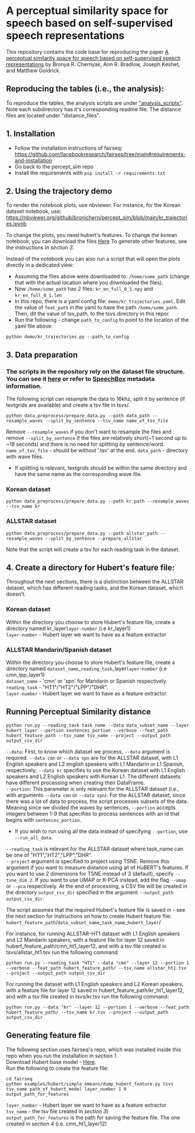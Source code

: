 # A perceptual similarity space for speech based on self-supervised speech representations
This repository contains the code base for reproducing the paper [A perceptual similarity space for speech based on self-supervised speech representations](https://doi.org/10.1121/10.0026358) by Bronya R. Chernyak, Ann R. Bradlow, Joseph Keshet, and Matthew Goldrick.

## Reproducing the tables (i.e., the analysis):
To reproduce the tables, the analysis scripts are under ["analysis_scripts"](https://github.com/bronichern/percept_sim/tree/main/analysis_scripts/). Note each subdirectory has it's corresponding readme file.
The distance files are located under "distance_files".

## 1. Installation
- Follow the installation instructions of fairseq: https://github.com/facebookresearch/fairseq/tree/main#requirements-and-installation
- Go back to the percept_sim repo
- Install the requirements with `pip install -r requirements.txt` 
## 2. Using the trajectory demo
To render the notebook plots, use nbviewer. For instance, for the Korean dataset notebook, use:  
https://nbviewer.org/github/bronichern/percept_sim/blob/main/kr_trajectories.ipynb
  
To change the plots, you need hubert's features.  To change the korean notebook, you can download the files [Here](https://drive.google.com/drive/folders/1ZkDLYDqN9BWv_5frwNLi_lRvexw0f0a0?usp=share_link)
To generate other features, see the instructions in *section 3*.  
  
Instead of the notebook you can also run a script that will open the plots directly in a dedicated view:  
- Assuming the files above were downloaded to: `/home/some_path` (change that with the actual location where you downloaded the files). 
- Now `/home/some_path` has 2 files: `kr_en_full_0_1.npy` and `kr_en_full_0_1.len`  
- In this repo, there is a yaml config file: `demo/kr_trajectories.yaml`.   Edit the value of `feat_path` in the yaml to have the path `/home/some_path`.  Then, dit the value of tsv_path, to the tsvs directory in this repor.  
- Run the following - change `path_to_config` to point to the location of the yaml file above:  
```
python demo/kr_trajectories.py --path_to_config
```

## 3. Data preparation
### **The scripts in the repository rely on the dataset file structure. You can see it [here](https://github.com/bronichern/percept_sim/blob/main/file_structure.txt) or refer to [SpeechBox](https://speechbox.linguistics.northwestern.edu/) metadata information.**    

The following script can resample the data to 16khz, split it by sentence (if textgrids are available) and create a tsv file in tsvs/.
```
python data_preprocess/prepare_data.py --path data_path --resample_waves --split_by_sentence --tsv_name name_of_tsv_file
```
Remove ```--resample_waves``` if you don't want to resample the files and remove ```--split_by_sentence``` if the files are relatively short(~1 second up to ~18 seconds) and there is no need for splitting by sentence/word.  
```name_of_tsv_file``` - should be without '.tsv' at the end.
```data_path``` - directory with wave files.  
- If splitting is relevant, textgrids should be within the same directory and have the same name as the corresponding wave file.

### Korean dataset
```
python data_preprocess/prepare_data.py --path kr_path --resample_waves --tsv_name kr
```

### ALLSTAR dataset
```
python data_preprocess/prepare_data.py --path allstar_path --resample_waves --split_by_sentence --prepare_allstar
```
Note that the script will create a tsv for each reading task in the dataset.

## 4. Create a directory for Hubert's feature file:
Throughout the next sections, there is a distinction between the ALLSTAR dataset, which has different reading tasks, and the Korean dataset, which doesn't.  
### Korean dataset
Within the directory you choose to store Hubert's feature file, create a directory named kr_layer```layer-number``` (i.e kr_layer1)  
```layer-number``` - Hubert layer we want to have as a feature extractor  
### ALLSTAR Mandarin/Spanish dataset
Within the directory you choose to store Hubert's feature file, create a directory named  ```dataset_name```\_```reading_task```\_layer```layer-number``` (i.e cmn_lpp_layer1)  
```dataset_name``` - 'cmn' or 'spn' for Mandarin or Spanish respectively.  
```reading_task``` - "HT1"/"HT2"/"LPP"/"DHR".  
```layer-number``` - Hubert layer we want to have as a feature extractor.  

## Running Perceptual Similarity distance
```
python run.py --reading_task task_name --data data_subset_name --layer hubert_layer --portion sentences_portion --verbose --feat_path hubert_feature_path --tsv_name tsv_name --project --output_path output_csv_dir
```
 ```--data```: First, to know which dataset we process, ```--data``` argument is required. ```--data cmn``` or ```--data spn``` are for the ALLSTAR dataset, with L1 English speakers and L2 english speakers with L1 Mandarin or L1 Spanish, respectively; ```--data kr``` specifies to use the Korean dataset with L1 English speakers and L2 English speakers with Korean L1. The different datasets have different processing when creating their DataFrame.  
```--portion```:  This parameter is only relevant for the ALLSTAR dataset (i.e., with arguments ```--data cmn``` or ```--data spn```). For the ALLSTAR dataset, since there was a lot of data to process, the script processes subsets of the data. Meaning since we divided the waves by sentences, ```--portion``` accepts integers between 1-9 that specifies to process sentences with an id that begins with ```sentences_portion```. 
- If you wish to run using all the data instead of specifying ```--portion```, use ```--run_all_data```.

```--reading_task``` is relevant for the ALLSTAR dataset where task_name can be one of "HT1","HT2","LPP","DHR".  
```--project``` argument is specified to project using TSNE. Remove this argument if you want to measure distance using all of HuBERT's features. If you want to use 2 dimensions for TSNE instead of 3 (default), specify ```--tsne_dim 2```.  If you want to use UMAP or K-PCA instead, add the flag ```--umap``` or ```--pca``` respectively.
At the end of processing, a CSV file will be created in the directory ```output_csv_dir``` specified in the argument ```--output_path output_csv_dir```.  

The script assumes that the required Hubert's feature file is saved in - see the next section for instructions on how to create Hubert feature file: ```hubert_feature_path```/```data_subset_name```\_```task_name```\_```hubert_layer```/  

For instance, for running ALLSTAR-HT1 dataset with L1 English speakers and L2 Mandarin speakers, with a feature file for layer 12 saved in hubert_feature_path/cmn_ht1_layer12, and with a tsv file created in tsvs/allstar_ht1.tsv run the following command:  
```
python run.py --reading_task "HT1" --data "cmn" --layer 12 --portion 1 --verbose --feat_path hubert_feature_path/ --tsv_name allstar_ht1.tsv --project --output_path output_csv_dir
```

For running the dataset with L1 English speakers and L2 Korean speakers, with a feature file for layer 12 saved in hubert_feature_path/kr_ht1_layer12, and with a tsv file created in tsvs/kr.tsv run the following command:  
```
python run.py --data "kr" --layer 12 --portion 1 --verbose --feat_path hubert_feature_path/ --tsv_name kr.tsv --project --output_path output_csv_dir
```

## Generating feature file
The following section uses fairseq's repo, which was installed inside this repo when you run the installation in *section 1*.   
Download Hubert base model - [Here](https://dl.fbaipublicfiles.com/hubert/hubert_base_ls960.pt).  
Run the following to create the feature file:  
```
cd fairseq
python examples/hubert/simple_kmeans/dump_hubert_feature.py tsvs tsv_name path_of_hubert_model layer_number 1 0 output_path_for_features
```
```layer_number``` - Hubert layer we want to have as a feature extractor  
```tsv_name``` - the tsv file created in *section 3*)  
 ```output_path_for_features``` is the path for saving the feature file. The one created in *section 4* (i.e. cmn_ht1_layer12)

